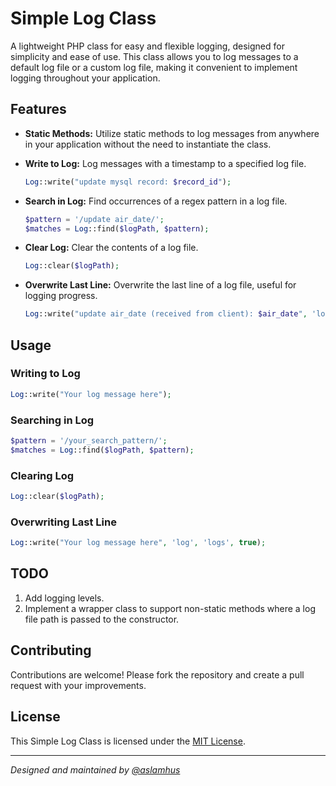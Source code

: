 # Simple Log Class

A lightweight PHP class for easy and flexible logging, designed for simplicity and ease of use. This class allows you to log messages to a default log file or a custom log file, making it convenient to implement logging throughout your application.

## Features

- **Static Methods:** Utilize static methods to log messages from anywhere in your application without the need to instantiate the class.

- **Write to Log:** Log messages with a timestamp to a specified log file.

  ```php
  Log::write("update mysql record: $record_id");
  ```

- **Search in Log:** Find occurrences of a regex pattern in a log file.

  ```php
  $pattern = '/update air_date/';
  $matches = Log::find($logPath, $pattern);
  ```

- **Clear Log:** Clear the contents of a log file.

  ```php
  Log::clear($logPath);
  ```

- **Overwrite Last Line:** Overwrite the last line of a log file, useful for logging progress.

  ```php
  Log::write("update air_date (received from client): $air_date", 'log', 'logs', true);
  ```

## Usage

### Writing to Log

```php
Log::write("Your log message here");
```

### Searching in Log

```php
$pattern = '/your_search_pattern/';
$matches = Log::find($logPath, $pattern);
```

### Clearing Log

```php
Log::clear($logPath);
```

### Overwriting Last Line

```php
Log::write("Your log message here", 'log', 'logs', true);
```

## TODO

1. Add logging levels.
2. Implement a wrapper class to support non-static methods where a log file path is passed to the constructor.

## Contributing

Contributions are welcome! Please fork the repository and create a pull request with your improvements.

## License

This Simple Log Class is licensed under the [MIT License](LICENSE).

---

_Designed and maintained by [@aslamhus](https://github.com/aslamhus)_
